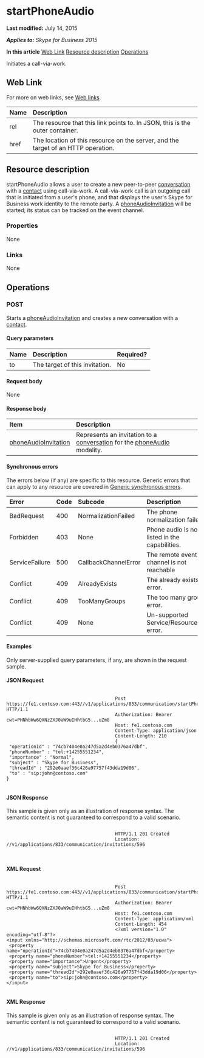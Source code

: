 
# startPhoneAudio 

 **Last modified:** July 14, 2015

 _**Applies to:** Skype for Business 2015_

 **In this article**
 [Web Link](#sectionSection0)
 [Resource description](#sectionSection1)
 [Operations](#sectionSection2)


Initiates a call-via-work. 

## Web Link
<a name="sectionSection0"> </a>

For more on web links, see [Web links](WebLinks.md).



|**Name**|**Description**|
|:-----|:-----|
|rel|The resource that this link points to. In JSON, this is the outer container.|
|href|The location of this resource on the server, and the target of an HTTP operation.|

## Resource description
<a name="sectionSection1"> </a>

startPhoneAudio allows a user to create a new peer-to-peer [conversation](conversation_ref.md) with a [contact](contact_ref.md) using call-via-work. A call-via-work call is an outgoing call that is initiated from a user's phone, and that displays the user's Skype for Business work identity to the remote party. A [phoneAudioInvitation](phoneAudioInvitation_ref.md) will be started; its status can be tracked on the event channel.


### Properties

None


### Links

None


## Operations
<a name="sectionSection2"> </a>




### POST

Starts a [phoneAudioInvitation](phoneAudioInvitation_ref.md) and creates a new conversation with a [contact](contact_ref.md).


#### Query parameters





|**Name**|**Description**|**Required?**|
|:-----|:-----|:-----|
|to|The target of this invitation.|No|

#### Request body

None


#### Response body



|**Item**|**Description**|
|:-----|:-----|
| [phoneAudioInvitation](phoneAudioInvitation_ref.md)|Represents an invitation to a [conversation](conversation_ref.md) for the [phoneAudio](phoneAudio_ref.md) modality.|

#### Synchronous errors

The errors below (if any) are specific to this resource. Generic errors that can apply to any resource are covered in [Generic synchronous errors](GenericSynchronousErrors.md).



|**Error**|**Code**|**Subcode**|**Description**|
|:-----|:-----|:-----|:-----|
|BadRequest|400|NormalizationFailed|The phone normalization failed.|
|Forbidden|403|None|Phone audio is not listed in the capabilities.|
|ServiceFailure|500|CallbackChannelError|The remote event channel is not reachable|
|Conflict|409|AlreadyExists|The already exists error.|
|Conflict|409|TooManyGroups|The too many groups error.|
|Conflict|409|None|Un-supported Service/Resource/API error.|

#### Examples

Only server-supplied query parameters, if any, are shown in the request sample.


#### JSON Request


```

										Post https://fe1.contoso.com:443//v1/applications/833/communication/startPhoneAudio HTTP/1.1
										Authorization: Bearer cwt=PHNhbWw6QXNzZXJ0aW9uIHhtbG5...uZm8
										Host: fe1.contoso.com
										Content-Type: application/json
										Content-Length: 210
										{
 "operationId" : "74cb7404e0a247d5a2d4eb0376a47dbf",
 "phoneNumber" : "tel:+14255551234",
 "importance" : "Normal",
 "subject" : "Skype for Business",
 "threadId" : "292e0aaef36c426a97757f43dda19d06",
 "to" : "sip:john@contoso.com"
}
									
```


#### JSON Response

This sample is given only as an illustration of response syntax. The semantic content is not guaranteed to correspond to a valid scenario.


```

										HTTP/1.1 201 Created
										Location: //v1/applications/833/communication/invitations/596
										
									
```


#### XML Request


```

										Post https://fe1.contoso.com:443//v1/applications/833/communication/startPhoneAudio HTTP/1.1
										Authorization: Bearer cwt=PHNhbWw6QXNzZXJ0aW9uIHhtbG5...uZm8
										Host: fe1.contoso.com
										Content-Type: application/xml
										Content-Length: 454
										<?xml version="1.0" encoding="utf-8"?>
<input xmlns="http://schemas.microsoft.com/rtc/2012/03/ucwa">
 <property name="operationId">74cb7404e0a247d5a2d4eb0376a47dbf</property>
 <property name="phoneNumber">tel:+14255551234</property>
 <property name="importance">Urgent</property>
 <property name="subject">Skype for Business</property>
 <property name="threadId">292e0aaef36c426a97757f43dda19d06</property>
 <property name="to">sip:john@contoso.com</property>
</input>
									
```


#### XML Response

This sample is given only as an illustration of response syntax. The semantic content is not guaranteed to correspond to a valid scenario.


```

										HTTP/1.1 201 Created
										Location: //v1/applications/833/communication/invitations/596
										
									
```

